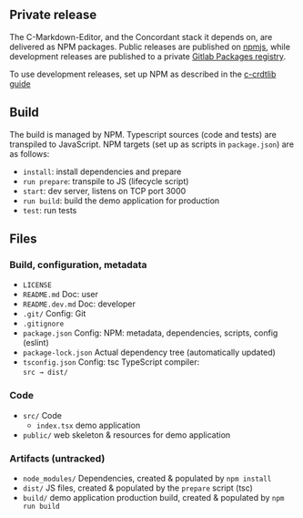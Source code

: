 ## Private release

The C-Markdown-Editor, and the Concordant stack it depends on,
are delivered as NPM packages.
Public releases are published on [npmjs](https://www.npmjs.com/),
while development releases are published
to a private [Gitlab Packages registry](https://gitlab.inria.fr/concordant/software/c-markdown-editor/-/packages).

To use development releases, set up NPM
as described in the [c-crdtlib guide](https://gitlab.inria.fr/concordant/software/c-crdtlib/-/blob/master/README.dev.md#javascripttypescript-and-npm)

## Build

The build is managed by NPM.
Typescript sources (code and tests) are transpiled to JavaScript.
NPM targets (set up as scripts in `package.json`) are as follows:

- `install`: install dependencies and prepare
- `run prepare`: transpile to JS (lifecycle script)
- `start`: dev server, listens on TCP port 3000
- `run build`: build the demo application for production
- `test`: run tests

## Files

### Build, configuration, metadata

- `LICENSE`
- `README.md` Doc: user
- `README.dev.md` Doc: developer
- `.git/` Config: Git
- `.gitignore`
- `package.json` Config: NPM: metadata, dependencies, scripts,
  config (eslint)
- `package-lock.json` Actual dependency tree (automatically updated)
- `tsconfig.json` Config: tsc TypeScript compiler:  
   `src → dist/`

### Code

- `src/` Code
  - `index.tsx` demo application
- `public/` web skeleton & resources for demo application

### Artifacts (untracked)

- `node_modules/` Dependencies,
  created & populated by `npm install`
- `dist/` JS files,
  created & populated by the `prepare` script (tsc)
- `build/` demo application production build,
  created & populated by `npm run build`
